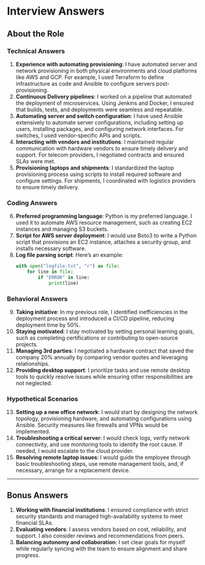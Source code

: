 # Interview Answers

## About the Role

### Technical Answers
1. **Experience with automating provisioning**: I have automated server and network provisioning in both physical environments and cloud platforms like AWS and GCP. For example, I used Terraform to define infrastructure as code and Ansible to configure servers post-provisioning.
2. **Continuous Delivery pipelines**: I worked on a pipeline that automated the deployment of microservices. Using Jenkins and Docker, I ensured that builds, tests, and deployments were seamless and repeatable.
3. **Automating server and switch configuration**: I have used Ansible extensively to automate server configurations, including setting up users, installing packages, and configuring network interfaces. For switches, I used vendor-specific APIs and scripts.
4. **Interacting with vendors and institutions**: I maintained regular communication with hardware vendors to ensure timely delivery and support. For telecom providers, I negotiated contracts and ensured SLAs were met.
5. **Provisioning laptops and shipments**: I standardized the laptop provisioning process using scripts to install required software and configure settings. For shipments, I coordinated with logistics providers to ensure timely delivery.

### Coding Answers
6. **Preferred programming language**: Python is my preferred language. I used it to automate AWS resource management, such as creating EC2 instances and managing S3 buckets.
7. **Script for AWS server deployment**: I would use Boto3 to write a Python script that provisions an EC2 instance, attaches a security group, and installs necessary software.
8. **Log file parsing script**: Here’s an example:
   ```python
   with open("logfile.txt", "r") as file:
       for line in file:
           if "ERROR" in line:
               print(line)
   ```

### Behavioral Answers
9. **Taking initiative**: In my previous role, I identified inefficiencies in the deployment process and introduced a CI/CD pipeline, reducing deployment time by 50%.
10. **Staying motivated**: I stay motivated by setting personal learning goals, such as completing certifications or contributing to open-source projects.
11. **Managing 3rd parties**: I negotiated a hardware contract that saved the company 20% annually by comparing vendor quotes and leveraging relationships.
12. **Providing desktop support**: I prioritize tasks and use remote desktop tools to quickly resolve issues while ensuring other responsibilities are not neglected.

### Hypothetical Scenarios
13. **Setting up a new office network**: I would start by designing the network topology, provisioning hardware, and automating configurations using Ansible. Security measures like firewalls and VPNs would be implemented.
14. **Troubleshooting a critical server**: I would check logs, verify network connectivity, and use monitoring tools to identify the root cause. If needed, I would escalate to the cloud provider.
15. **Resolving remote laptop issues**: I would guide the employee through basic troubleshooting steps, use remote management tools, and, if necessary, arrange for a replacement device.

---

## Bonus Answers

1. **Working with financial institutions**: I ensured compliance with strict security standards and managed high-availability systems to meet financial SLAs.
2. **Evaluating vendors**: I assess vendors based on cost, reliability, and support. I also consider reviews and recommendations from peers.
3. **Balancing autonomy and collaboration**: I set clear goals for myself while regularly syncing with the team to ensure alignment and share progress.